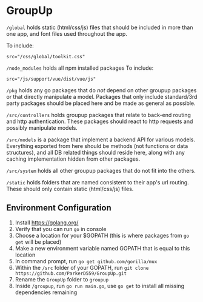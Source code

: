 # GroupUp

`/global` holds static (html/css/js) files that should be included in more than one app, and font files used throughout the app.

To include:
```
src="/css/global/toolkit.css"
```

`/node_modules` holds all npm installed packages
To include:
```
src="/js/support/vue/dist/vue/js"
```

`/pkg` holds any go packages that do *not* depend on other groupup packages or that directly manipulate a model. Packages that only include standard/3rd party packages should be placed here and be made as general as possible.

`/src/controllers` holds groupup packages that relate to back-end routing and http authentication. These packages should react to http requests and possibly manipulate models.

`/src/models` is a package that implement a backend API for various models. Everything exported from here should be methods (not functions or data structures), and all DB related things should reside here, along with any caching implementation hidden from other packages.

`/src/system` holds all other groupup packages that do not fit into the others.

`/static` holds folders that are named consistent to their app's url routing. These should only contain static (html/css/js) files.

## Environment Configuration

1. Install https://golang.org/
2. Verify that you can run `go` in console
3. Choose a location for your $GOPATH (this is where packages from `go get` will be placed)
4. Make a new environment variable named GOPATH that is equal to this location
5. In command prompt, run `go get github.com/gorilla/mux`
6. Within the `/src` folder of your GOPATH, run `git clone https://github.com/ParkerD559/GroupUp.git`
7. Rename the `GroupUp` folder to `groupup`
8. Inside `/groupup`, run `go run main.go`, use `go get` to install all missing dependencies remaining


